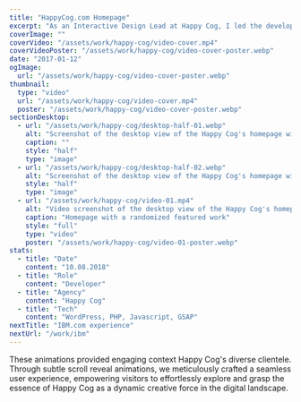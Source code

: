 ```yaml
---
title: "HappyCog.com Homepage"
excerpt: "As an Interactive Design Lead at Happy Cog, I led the development of the HappyCog.com Homepage, a vibrant testament to Happy Cog's prowess in digital branding and web design. This special project featured randomized key work highlighted with staggered text animations (crafted using GSAP), set against a captivating looping video background."
coverImage: ""
coverVideo: "/assets/work/happy-cog/video-cover.mp4"
coverVideoPoster: "/assets/work/happy-cog/video-cover-poster.webp"
date: "2017-01-12"
ogImage:
  url: "/assets/work/happy-cog/video-cover-poster.webp"
thumbnail:
  type: "video"
  url: "/assets/work/happy-cog/video-cover.mp4"
  poster: "/assets/work/happy-cog/video-cover-poster.webp"
sectionDesktop:
  - url: "/assets/work/happy-cog/desktop-half-01.webp"
    alt: "Screenshot of the desktop view of the Happy Cog's homepage with a featured project"
    caption: ""
    style: "half"
    type: "image"
  - url: "/assets/work/happy-cog/desktop-half-02.webp"
    alt: "Screenshot of the desktop view of the Happy Cog's homepage with a featured project"
    style: "half"
    type: "image"
  - url: "/assets/work/happy-cog/video-01.mp4"
    alt: "Video screenshot of the desktop view of the Happy Cog's homepage with a featured project"
    caption: "Homepage with a randomized featured work"
    style: "full"
    type: "video"
    poster: "/assets/work/happy-cog/video-01-poster.webp"
stats:
  - title: "Date"
    content: "10.08.2018"
  - title: "Role"
    content: "Developer"
  - title: "Agency"
    content: "Happy Cog"
  - title: "Tech"
    content: "WordPress, PHP, Javascript, GSAP"
nextTitle: "IBM.com experience"
nextUrl: "/work/ibm"
---
```


These animations provided engaging context Happy Cog's diverse clientele. Through subtle scroll reveal animations, we meticulously crafted a seamless user experience, empowering visitors to effortlessly explore and grasp the essence of Happy Cog as a dynamic creative force in the digital landscape.
